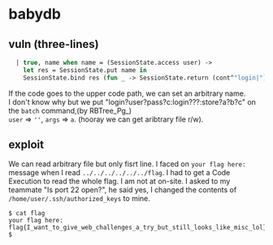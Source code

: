 # babydb

## vuln (three-lines)

```ocaml
  | true, name when name = (SessionState.access user) ->
    let res = SessionState.put name in
    SessionState.bind res (fun _ -> SessionState.return (cont^"login|"))
```

If the code goes to the upper code path, we can set an arbitrary name.  
I don't know why but we put "login?user?pass?c:login???:store?a?b?c" on the `batch` command,(by RBTree_Pg_)  
`user` => `''`, `args` => `a`. (hooray we can get aribtrary file r/w).

## exploit

We can read arbitrary file but only fisrt line. I faced on `your flag here:` message when I read `../../../../../../flag`. I had to get a Code Execution to read the whole flag.
I am not at on-site. I asked to my teammate "Is port 22 open?", he said yes, I changed the contents of `/home/user/.ssh/authorized_keys` to mine.

```shell
$ cat flag
your flag here:
flag{I_want_to_give_web_challenges_a_try_but_still_looks_like_misc_lol}
$
```
